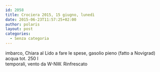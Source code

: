```yaml
---
id: 2058
title: Crociera 2015, 15 giugno, lunedì
date: 2015-06-23T11:57:25+02:00
author: polaris
layout: post
categories:
  - Senza categoria
---
```

imbarco, Chiara al Lido a fare le spese, gasolio pieno (fatto a Novigrad)  
acqua tot. 250 l  
temporali, vento da W-NW. Rinfrescato